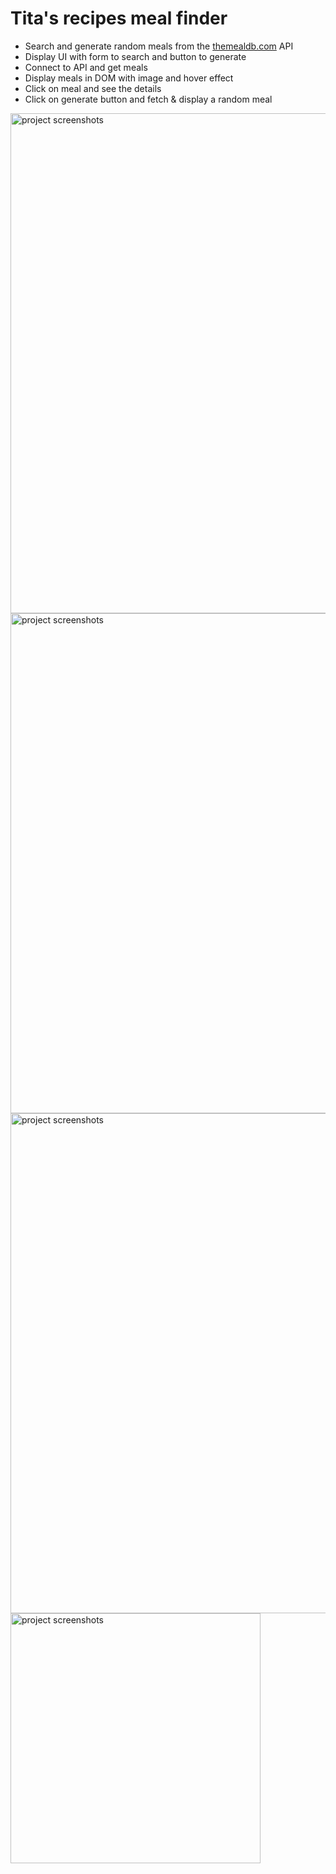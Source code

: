# Tita's recipes meal finder

- Search and generate random meals from the [themealdb.com](www.themealdb.com) API
- Display UI with form to search and button to generate
- Connect to API and get meals
- Display meals in DOM with image and hover effect
- Click on meal and see the details
- Click on generate button and fetch & display a random meal

<img src="images/titas-recipes-1.png" alt="project screenshots" width="800">
<img src="images/titas-recipes-2.png" alt="project screenshots" width="800">
<img src="images/titas-recipes-3.png" alt="project screenshots" width="800">
<img src="images/titas-recipes-mobile.png" alt="project screenshots" width="400">
